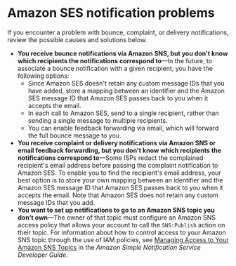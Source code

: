 # Amazon SES notification problems<a name="troubleshoot-notifications"></a>

If you encounter a problem with bounce, complaint, or delivery notifications, review the possible causes and solutions below\.
+ **You receive bounce notifications via Amazon SNS, but you don't know which recipients the notifications correspond to**—In the future, to associate a bounce notification with a given recipient, you have the following options:
  + Since Amazon SES doesn't retain any custom message IDs that you have added, store a mapping between an identifier and the Amazon SES message ID that Amazon SES passes back to you when it accepts the email\.
  + In each call to Amazon SES, send to a single recipient, rather than sending a single message to multiple recipients\.
  + You can enable feedback forwarding via email, which will forward the full bounce message to you\.
+ **You receive complaint or delivery notifications via Amazon SNS or email feedback forwarding, but you don't know which recipients the notifications correspond to**—Some ISPs redact the complained recipient's email address before passing the complaint notification to Amazon SES\. To enable you to find the recipient's email address, your best option is to store your own mapping between an identifier and the Amazon SES message ID that Amazon SES passes back to you when it accepts the email\. Note that Amazon SES does not retain any custom message IDs that you add\.
+ **You want to set up notifications to go to an Amazon SNS topic you don't own**—The owner of that topic must configure an Amazon SNS access policy that allows your account to call the `SNS:Publish` action on their topic\. For information about how to control access to your Amazon SNS topic through the use of IAM policies, see [Managing Access to Your Amazon SNS Topics](https://docs.aws.amazon.com/sns/latest/dg/AccessPolicyLanguage.html) in the *Amazon Simple Notification Service Developer Guide*\.